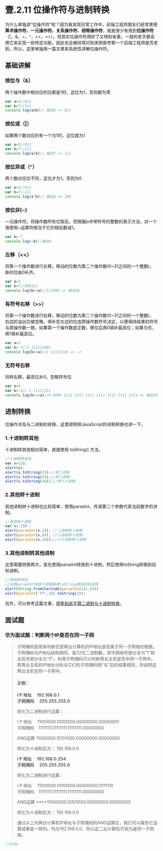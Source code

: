# 壹.2.11 位操作符与进制转换

为什么单独讲“位操作符”呢？因为我发现日常工作中，前端工程师朋友们经常使用**算术操作符、一元操作符、关系操作符、相等操作符**，就是很少有用到**位操作符**（\|，&，~，^，&lt;&lt;，&gt;&gt;）。但其实位操作符用好了又特别省事，一般的老手都会用它来实现一些特定功能，因此也会被经常问到来侧面考察一个前端工程师是否老到。所以，这里单独用一篇文章来系统性讲解位操作符。

## 基础讲解

### 按位与（&）

两个操作数中相对应的位都是1时，这位为1，否则都为零

```javascript
var a=3//011
var b=7//111
console.log(a&b)// 输出3 => 011
```

### 按位或（\|）

如果两个数对应的有一个为1时，这位就为1

```javascript
var a=3//011
var b=7//111
console.log(a|b)// 输出7 => 111
```

### 按位异或（^）

两个数对应位不同，这位才为1，否则为0

```javascript
var a=3//011
var b=7//111
console.log(a^b)// 输出4 => 100
```

### 按位非\(~\)

一元操作符。将操作数所有位取反。而根据js中带符号的整数的表示方法，对一个值使用~运算符相当于它的相反数减1。

```javascript
var b=-7
console.log(~b)//输出6
```

### 左移（&lt;&lt;）

将第一个操作数进行左移，移动的位数为第二个操作数\(0~31之间的一个整数\)，新的位由0补齐。

```javascript
var a=3
var b=7//000111
console.log(b<<a)//111000 => 输出56
```

### 有符号右移（&gt;&gt;）

将第一个操作数进行右移，移动的位数为第二个操作数\(0~31之间的一个整数\)，右边的溢出位被忽略，填补在左边的位由原操作数符号决定，以便保持结果的符号与原操作数一致。如果第一个操作数是正数，移位后用0填补最高位；如果为负，用1填补最高位。

```javascript
var a=2
var b=-7//1 111111001  
console.log(b>>a)//1 11111110 => -2  
```

### 无符号右移

同样右移，最高位补0，忽略符号位

```javascript
var a=4
var b=-1// 1 11111111
console.log(b>>>a)//0 0000 1111 1111 1111 1111 1111 1111 1111 => 输出268435455
```

## 进制转换

位操作涉及与二进制的转换，这里顺带把JavaScript的进制转换也讲一下。

### **1.十进制转其他**

十进制转其他相对简单，直接使用 toString\(\) 方法。

```javascript
//十进制转其他  
var x=110;  
alert(x);  
alert(x.toString(2));//转二进制
alert(x.toString(8));//转八进制
alert(x.toString(16));//转十六进制
```

### **2.其他转十进制**

其他进制转十进制也比较简单，使用parseInt，传递第二个参数代表当前数字的进制。

```javascript
//其他转十进制  
var x='110';  
alert(parseInt(x,2)); //二进制转十进制
alert(parseInt(x,8)); //八进制转十进制
alert(parseInt(x,16));//十六进制转十进制
```

### **3.其他进制转其他进制**

这里需要转换两次，首先使用parseInt转换到十进制，然后使用toString转换到目标进制。

```javascript
//其他转其他  
//先用parseInt转成十进制再用toString转到目标进制  
alert(String.fromCharCode(parseInt(141,8)))  
alert(parseInt('ff',16).toString(2));   
```

另外，可以参考这篇文章，[用笔和纸手算二进制与十进制转换](https://www.cnblogs.com/web-record/p/11132861.html)。

## 面试题

### 华为面试题：判断两个IP是否在同一子网

> 子网掩码是用来判断任意两台计算机的IP地址是否属于同一子网络的根据。  
> 子网掩码与IP地址结构相同，是32位二进制数，其中网络号部分全为“1”和主机号部分全为“0”。利用子网掩码可以判断两台主机是否中同一子网中。若两台主机的IP地址分别与它们的子网掩码相“与”后的结果相同，则说明这两台主机在同一子网中。
>
> #### 示例：
>
> **I P 地址　 192.168.0.1  
> 子网掩码　 255.255.255.0**
>
> 转化为二进制进行运算：
>
> I P 地址　  11010000.10101000.00000000.00000001  
> 子网掩码　11111111.11111111.11111111.00000000
>
> AND运算    11000000.10101000.00000000.00000000
>
> 转化为十进制后为： 192.168.0.0
>
> **I P 地址　 192.168.0.254  
> 子网掩码　 255.255.255.0**
>
> 转化为二进制进行运算：
>
> I P 地址　  11010000.10101000.00000000.11111110  
> 子网掩码　11111111.11111111.11111111.00000000
>
> AND运算    ****11000000.10101000.00000000.00000000
>
> 转化为十进制后为： 192.168.0.0
>
> 通过以上对两台计算机IP地址与子网掩码的AND运算后，我们可以看到它运算结果是一样的。均为192.168.0.0，所以这二台计算机可视为是同一子网络。

```javascript
//todo
```

